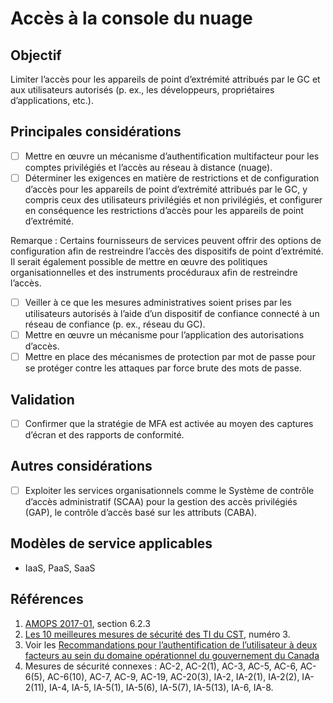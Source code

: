 # Accès à la console du nuage

## Objectif

Limiter l’accès pour les appareils de point d’extrémité attribués par le GC et aux utilisateurs autorisés (p. ex., les développeurs, propriétaires d’applications, etc.).

## Principales considérations

* [ ] Mettre en œuvre un mécanisme d’authentification multifacteur pour les comptes privilégiés et l’accès au réseau à distance (nuage).
* [ ] Déterminer les exigences en matière de restrictions et de configuration d’accès pour les appareils de point d’extrémité attribués par le GC, y compris ceux des utilisateurs privilégiés et non privilégiés, et configurer en conséquence les restrictions d’accès pour les appareils de point d’extrémité.

Remarque : Certains fournisseurs de services peuvent offrir des options de configuration afin de restreindre l’accès des dispositifs de point d’extrémité. Il serait également possible de mettre en œuvre des politiques organisationnelles et des instruments procéduraux afin de restreindre l’accès.

* [ ] Veiller à ce que les mesures administratives soient prises par les utilisateurs autorisés à l’aide d’un dispositif de confiance connecté à un réseau de confiance (p. ex., réseau du GC).
* [ ] Mettre en œuvre un mécanisme pour l’application des autorisations d’accès.
* [ ] Mettre en place des mécanismes de protection par mot de passe pour se protéger contre les attaques par force brute des mots de passe.

## Validation

* [ ] Confirmer que la stratégie de MFA est activée au moyen des captures d’écran et des rapports de conformité.

## Autres considérations

* [ ] Exploiter les services organisationnels comme le Système de contrôle d’accès administratif (SCAA) pour la gestion des accès privilégiés (GAP), le contrôle d’accès basé sur les attributs (CABA).

## Modèles de service applicables

* IaaS, PaaS, SaaS

## Références

1. [AMOPS 2017-01](https://www.canada.ca/fr/gouvernement/systeme/gouvernement-numerique/innovations-gouvernementales-numeriques/services-informatique-nuage/orientation-utilisation-securisee-services-commerciaux-informatique-nuage-amops.html), section 6.2.3
2. [Les 10 meilleures mesures de sécurité des TI du CST](https://www.cyber.gc.ca/fr/orientation/les-10-principales-mesures-de-securite-du-cst), numéro 3.
3. Voir les [Recommandations pour l’authentification de l’utilisateur à deux facteurs au sein du domaine opérationnel du gouvernement du Canada](https://intranet.canada.ca/wg-tg/rtua-rafu-fra.asp)
4. Mesures de sécurité connexes : AC-2, AC-2(1), AC-3, AC-5, AC-6, AC-6(5), AC-6(10), AC-7, AC-9, AC-19, AC-20(3), IA-2, IA-2(1), IA-2(2), IA-2(11), IA-4, IA-5, IA-5(1), IA-5(6), IA-5(7), IA-5(13), IA-6, IA-8.
